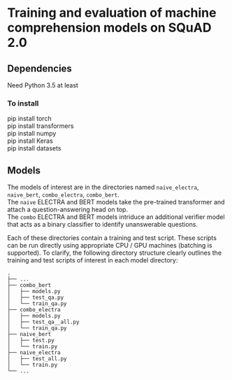 # Training and evaluation of machine comprehension models on SQuAD 2.0

## Dependencies
Need Python 3.5 at least

### To install
pip install torch <br />
pip install transformers <br />
pip install numpy <br />
pip install Keras <br />
pip install datasets <br />

## Models

The models of interest are in the directories named `naive_electra`, `naive_bert`, `combo_electra`, `combo_bert`. <br />
The `naive` ELECTRA and BERT models take the pre-trained transformer and attach a question-answering head on top. <br />
The `combo` ELECTRA and BERT models intriduce an additional verifier model that acts as a binary classifier to identify unanswerable questions. <br />

Each of these directories contain a training and test script. These scripts can be run directly using appropriate CPU / GPU machines (batching is supported). To clarify, the following directory structure clearly outlines the training and test scripts of interest in each model directory:

    .
    ├── ...
    ├── combo_bert                                      
    │   ├── models.py          
    │   ├── test_qa.py
    │   └── train_qa.py
    ├── combo_electra                                      
    │   ├── models.py          
    │   ├── test_qa__all.py
    │   └── train_qa.py
    ├── naive_bert                              
    │   ├── test.py
    │   └── train.py
    ├── naive_electra                              
    │   ├── test_all.py
    │   └── train.py
    └── ...
